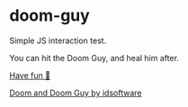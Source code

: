 # doom-guy

Simple JS interaction test.

You can hit the Doom Guy, and heal him after.

[Have fun 🥳](https://a-sauvaget.github.io/doom-guy/)

[Doom and Doom Guy by idsoftware](https://www.idsoftware.com/en-gb)
